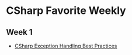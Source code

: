 # CSharp Favorite Weekly

## Week 1

* [CSharp Exception Handling Best Practices](https://blog.elmah.io/csharp-exception-handling-best-practices/)
